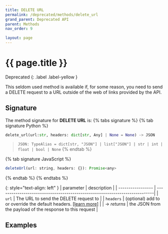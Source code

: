 ```yaml
---
title: DELETE URL
permalink: /deprecated/methods/delete_url
grand_parent: Deprecated API
parent: Methods
nav_order: 9

layout: page
---
```


# {{ page.title }}
Deprecated
{: .label .label-yellow }

This seldom used method is available if, for some reason, you need to send a DELETE request to a URL outside of the web of links provided by the API.


## Signature
The method signature for **DELETE URL** is:
{% tabs signature %}
{% tab signature Python %}
```python
delete_url(url:str, headers: dict[str, Any] | None = None) -> JSON
``` 
> `JSON: TypeAlias = dict[str, "JSON"] | list["JSON"] | str | int | float | bool | None`
{% endtab %}

{% tab signature JavaScript %}
```javascript
deleteUrl(url: string, headers: {}): Promise<any>
```
{% endtab %}
{% endtabs %}

{: style="text-align: left" } 
| parameter         | description                                                                 |
| ----------------- | ----------------------------------------------------------------------------|
| `url`             | The URL to send the DELETE request to                                       |
| `headers`         | (optional) add to or override the default headers. [[learn more]](/headers) |
| -> *returns*      | the JSON from the payload of the response to this request                   |


## Examples
